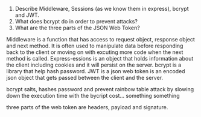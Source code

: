 <!-- Answers to the Short Answer Essay Questions go here -->

1.  Describe Middleware, Sessions (as we know them in express), bcrypt and JWT.
1.  What does bcrypt do in order to prevent attacks?
1.  What are the three parts of the JSON Web Token?

Middleware is a function that has access to request object, response object and next method. It is often used to manipulate data before responding back to the client or moving on with excuting more code when the next method is called. 
Express-essions is an object that holds information about the client including cookies and it will persist on the server.
bcrypt is a library that help hash password.
JWT is a json web token is an encoded json object that gets passed between the client and the server.

bcrypt salts, hashes password and prevent rainbow table attack by slowing down the execution time with the bycript cost... something something

three parts of the web token are headers, payload and signature.
